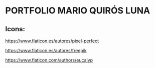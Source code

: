 # PORTFOLIO MARIO QUIRÓS LUNA

## Icons:

https://www.flaticon.es/autores/pixel-perfect

https://www.flaticon.es/autores/freepik

https://www.flaticon.com/authors/eucalyp
